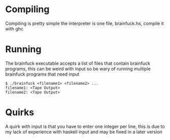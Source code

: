 # Compiling
Compiling is pretty simple the interpreter is one file, brainfuck.hs, compile it with ghc

# Running
The brainfuck executable accepts a list of files that contain brainfuck programs, this can be weird with input so be wary of running multiple brainfuck programs that need input

	$ ./brainfuck <filename1> <filename2> ...
	filename1: <Tape Output>
	filename2: <Tape Output>

# Quirks
A quirk with input is that you have to enter one integer per line, this is due to my lack of experience with haskell input and may be fixed in a later version  
